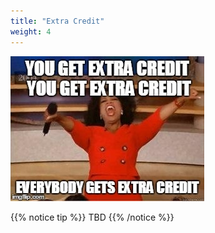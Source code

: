 ```yaml
---
title: "Extra Credit"
weight: 4
---
```


![](image-t6-1.jpg)

{{% notice tip %}}
TBD
{{% /notice %}}

